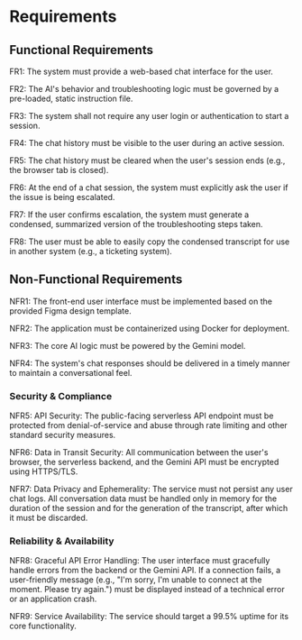 # Requirements

## Functional Requirements

FR1: The system must provide a web-based chat interface for the user.

FR2: The AI's behavior and troubleshooting logic must be governed by a pre-loaded, static instruction file.

FR3: The system shall not require any user login or authentication to start a session.

FR4: The chat history must be visible to the user during an active session.

FR5: The chat history must be cleared when the user's session ends (e.g., the browser tab is closed).

FR6: At the end of a chat session, the system must explicitly ask the user if the issue is being escalated.

FR7: If the user confirms escalation, the system must generate a condensed, summarized version of the troubleshooting steps taken.

FR8: The user must be able to easily copy the condensed transcript for use in another system (e.g., a ticketing system).

## Non-Functional Requirements

NFR1: The front-end user interface must be implemented based on the provided Figma design template.

NFR2: The application must be containerized using Docker for deployment.

NFR3: The core AI logic must be powered by the Gemini model.

NFR4: The system's chat responses should be delivered in a timely manner to maintain a conversational feel.

### Security & Compliance

NFR5: API Security: The public-facing serverless API endpoint must be protected from denial-of-service and abuse through rate limiting and other standard security measures.

NFR6: Data in Transit Security: All communication between the user's browser, the serverless backend, and the Gemini API must be encrypted using HTTPS/TLS.

NFR7: Data Privacy and Ephemerality: The service must not persist any user chat logs. All conversation data must be handled only in memory for the duration of the session and for the generation of the transcript, after which it must be discarded.

### Reliability & Availability

NFR8: Graceful API Error Handling: The user interface must gracefully handle errors from the backend or the Gemini API. If a connection fails, a user-friendly message (e.g., "I'm sorry, I'm unable to connect at the moment. Please try again.") must be displayed instead of a technical error or an application crash.

NFR9: Service Availability: The service should target a 99.5% uptime for its core functionality.
